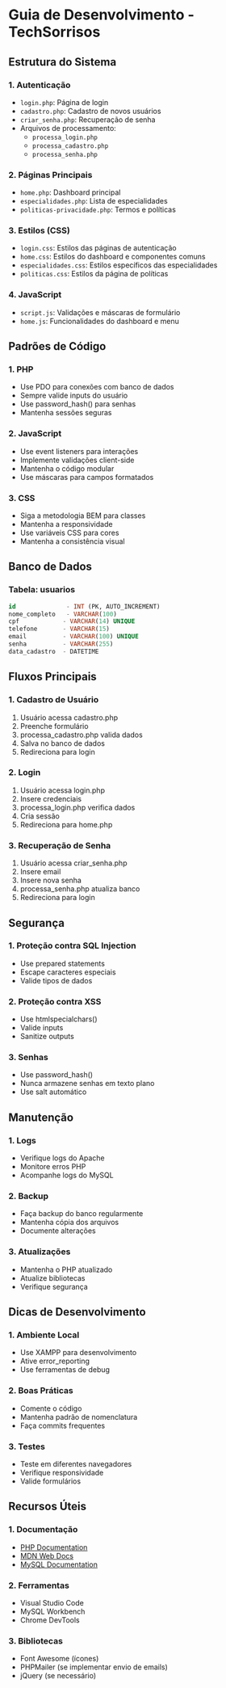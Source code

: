 # Guia de Desenvolvimento - TechSorrisos

## Estrutura do Sistema

### 1. Autenticação

- `login.php`: Página de login
- `cadastro.php`: Cadastro de novos usuários
- `criar_senha.php`: Recuperação de senha
- Arquivos de processamento:
  - `processa_login.php`
  - `processa_cadastro.php`
  - `processa_senha.php`

### 2. Páginas Principais

- `home.php`: Dashboard principal
- `especialidades.php`: Lista de especialidades
- `politicas-privacidade.php`: Termos e políticas

### 3. Estilos (CSS)

- `login.css`: Estilos das páginas de autenticação
- `home.css`: Estilos do dashboard e componentes comuns
- `especialidades.css`: Estilos específicos das especialidades
- `politicas.css`: Estilos da página de políticas

### 4. JavaScript

- `script.js`: Validações e máscaras de formulário
- `home.js`: Funcionalidades do dashboard e menu

## Padrões de Código

### 1. PHP

- Use PDO para conexões com banco de dados
- Sempre valide inputs do usuário
- Use password_hash() para senhas
- Mantenha sessões seguras

### 2. JavaScript

- Use event listeners para interações
- Implemente validações client-side
- Mantenha o código modular
- Use máscaras para campos formatados

### 3. CSS

- Siga a metodologia BEM para classes
- Mantenha a responsividade
- Use variáveis CSS para cores
- Mantenha a consistência visual

## Banco de Dados

### Tabela: usuarios

```sql
id              - INT (PK, AUTO_INCREMENT)
nome_completo   - VARCHAR(100)
cpf            - VARCHAR(14) UNIQUE
telefone       - VARCHAR(15)
email          - VARCHAR(100) UNIQUE
senha          - VARCHAR(255)
data_cadastro  - DATETIME
```

## Fluxos Principais

### 1. Cadastro de Usuário

1. Usuário acessa cadastro.php
2. Preenche formulário
3. processa_cadastro.php valida dados
4. Salva no banco de dados
5. Redireciona para login

### 2. Login

1. Usuário acessa login.php
2. Insere credenciais
3. processa_login.php verifica dados
4. Cria sessão
5. Redireciona para home.php

### 3. Recuperação de Senha

1. Usuário acessa criar_senha.php
2. Insere email
3. Insere nova senha
4. processa_senha.php atualiza banco
5. Redireciona para login

## Segurança

### 1. Proteção contra SQL Injection

- Use prepared statements
- Escape caracteres especiais
- Valide tipos de dados

### 2. Proteção contra XSS

- Use htmlspecialchars()
- Valide inputs
- Sanitize outputs

### 3. Senhas

- Use password_hash()
- Nunca armazene senhas em texto plano
- Use salt automático

## Manutenção

### 1. Logs

- Verifique logs do Apache
- Monitore erros PHP
- Acompanhe logs do MySQL

### 2. Backup

- Faça backup do banco regularmente
- Mantenha cópia dos arquivos
- Documente alterações

### 3. Atualizações

- Mantenha o PHP atualizado
- Atualize bibliotecas
- Verifique segurança

## Dicas de Desenvolvimento

### 1. Ambiente Local

- Use XAMPP para desenvolvimento
- Ative error_reporting
- Use ferramentas de debug

### 2. Boas Práticas

- Comente o código
- Mantenha padrão de nomenclatura
- Faça commits frequentes

### 3. Testes

- Teste em diferentes navegadores
- Verifique responsividade
- Valide formulários

## Recursos Úteis

### 1. Documentação

- [PHP Documentation](https://www.php.net/docs.php)
- [MDN Web Docs](https://developer.mozilla.org)
- [MySQL Documentation](https://dev.mysql.com/doc/)

### 2. Ferramentas

- Visual Studio Code
- MySQL Workbench
- Chrome DevTools

### 3. Bibliotecas

- Font Awesome (ícones)
- PHPMailer (se implementar envio de emails)
- jQuery (se necessário)
